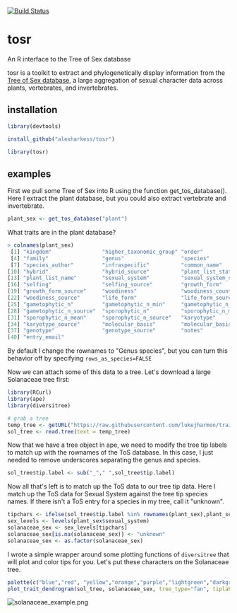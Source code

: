 [![Build Status](https://travis-ci.org/alexharkess/tosr.svg?branch=master)](https://travis-ci.org/alexharkess/tosr)

tosr
====

An R interface to the Tree of Sex database <br />

tosr is a toolkit to extract and phylogenetically display information from the [Tree of Sex database](www.treeofsex.org), a large aggregation of sexual character data across plants, vertebrates, and invertebrates. 


## installation ##

```r
library(devtools)

install_github("alexharkess/tosr")

library(tosr)
```

## examples ##

First we pull some Tree of Sex into R using the function get_tos_database(). Here I extract the plant database, but you could also extract vertebrate and invertebrate.

```r
plant_sex <- get_tos_database("plant")
```

What traits are in the plant database?

```r
> colnames(plant_sex)
 [1] "kingdom"                "higher_taxonomic_group" "order"                 
 [4] "family"                 "genus"                  "species"               
 [7] "species_author"         "infraspecific"          "common_name"           
[10] "hybrid"                 "hybrid_source"          "plant_list_status"     
[13] "plant_list_name"        "sexual_system"          "sexual_system_source"  
[16] "selfing"                "selfing_source"         "growth_form"           
[19] "growth_form_source"     "woodiness"              "woodiness_count"       
[22] "woodiness_source"       "life_form"              "life_form_source"      
[25] "gametophytic_n"         "gametophytic_n_min"     "gametophytic_n_mean"   
[28] "gametophytic_n_source"  "sporophytic_n"          "sporophytic_n_min"     
[31] "sporophytic_n_mean"     "sporophytic_n_source"   "karyotype"             
[34] "karyotype_source"       "molecular_basis"        "molecular_basis_source"
[37] "genotype"               "genotype_source"        "notes"                 
[40] "entry_email"
```

By default I change the rownames to "Genus species", but you can turn this behavior off by specifying ```rows_as_species=FALSE```

Now we can attach some of this data to a tree. Let's download a large Solanaceae tree first:

```r
library(RCurl)
library(ape)
library(diversitree)

# grab a tree
temp_tree <- getURL("https://raw.githubusercontent.com/lukejharmon/traitathon/master/solanaceae/Solanaceae.tre")
sol_tree <- read.tree(text = temp_tree)
```

Now that we have a tree object in ape, we need to modify the tree tip labels to match up with the rownames of the ToS database. In this case, I just needed to remove underscores separating the genus and species. 

```r
sol_tree$tip.label <- sub("_"," ",sol_tree$tip.label)
```

Now all that's left is to match up the ToS data to our tree tip data. Here I match up the ToS data for Sexual System against the tree tip species names. If there isn't a ToS entry for a species in my tree, call it "unknown".

```r
tipchars <- ifelse(sol_tree$tip.label %in% rownames(plant_sex),plant_sex$sexual_system,NA)
sex_levels <- levels(plant_sex$sexual_system)
solanaceae_sex <- sex_levels[tipchars]
solanaceae_sex[is.na(solanaceae_sex)] <- "unknown" 
solanaceae_sex <- as.factor(solanaceae_sex)
```

I wrote a simple wrapper around some plotting functions of ```diversitree``` that will plot and color tips for you. Let's put these characters on the Solanaceae tree.

```r
palette(c("blue","red", "yellow","orange","purple","lightgreen","darkgreen","lightblue","grey"))
plot_trait_dendrogram(sol_tree, solanaceae_sex, tree_type="fan", tiplabel_cex=0.15, legend=TRUE, legend_loc="bottomleft", legend_cex=0.6)
```

![solanaceae_example.png](http://i.imgur.com/oV7jzMC.jpg)
